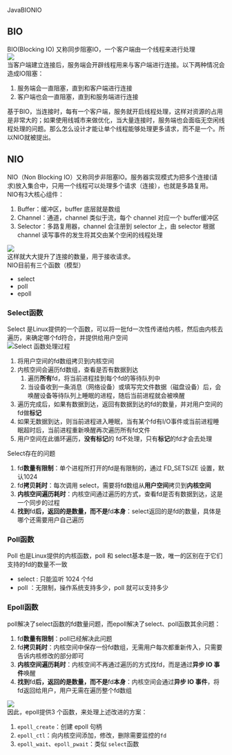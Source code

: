 JavaBIONIO
<a name="Y9hoD"></a>
## BIO
BIO(Blocking IO) 又称同步阻塞IO，一个客户端由一个线程来进行处理<br />![](https://cdn.nlark.com/yuque/0/2023/png/396745/1672643427218-27d562ed-14e8-439c-9a9c-0056cd134385.png#averageHue=%23f9f8f7&clientId=u35bcac4f-123c-4&from=paste&id=u87504259&originHeight=202&originWidth=322&originalType=url&ratio=1&rotation=0&showTitle=false&status=done&style=none&taskId=ud04412b3-c4cc-4d99-9b35-bfac59abf35&title=)<br />当客户端建立连接后，服务端会开辟线程用来与客户端进行连接。以下两种情况会造成IO阻塞：

1. 服务端会一直阻塞，直到和客户端进行连接
2. 客户端也会一直阻塞，直到和服务端进行连接

基于BIO，当连接时，每有一个客户端，服务就开启线程处理，这样对资源的占用是非常大的；如果使用线城市来做优化，当大量连接时，服务端也会面临无空闲线程处理的问题。那么怎么设计才能让单个线程能够处理更多请求，而不是一个。所以NIO就被提出。
<a name="PmSCa"></a>
## NIO
NIO（Non Blocking IO）又称同步非阻塞IO。服务器实现模式为把多个连接(请求)放入集合中，只用一个线程可以处理多个请求（连接），也就是多路复用。<br />NIO有3大核心组件：

1. Buffer：缓冲区，buffer 底层就是数组
2. Channel：通道，channel 类似于流，每个 channel 对应一个 buffer缓冲区
3. Selector：多路复用器，channel 会注册到 selector 上，由 selector 根据 channel 读写事件的发生将其交由某个空闲的线程处理

![](https://cdn.nlark.com/yuque/0/2023/png/396745/1672643427186-7ab57f3d-ae0a-4324-8bae-bb9be2bdcecd.png#averageHue=%23f7f5f4&clientId=u35bcac4f-123c-4&from=paste&id=u96008d79&originHeight=331&originWidth=241&originalType=url&ratio=1&rotation=0&showTitle=false&status=done&style=none&taskId=ua89a28e3-3555-411b-a833-6de6ecb69a9&title=)<br />这样就大大提升了连接的数量，用于接收请求。<br />NIO目前有三个函数（模型）

- select
- poll
- epoll
<a name="QGcAz"></a>
### Select函数
Select 是Linux提供的一个函数，可以将一批fd一次性传递给内核，然后由内核去遍历，来确定哪个fd符合，并提供给用户空间<br />![Select 函数处理过程](https://cdn.nlark.com/yuque/0/2023/png/396745/1672643427207-0045b08f-4237-4827-b2e8-8e8bfe4d1609.png#averageHue=%23f3f3f2&clientId=u35bcac4f-123c-4&from=paste&id=kCUbp&originHeight=361&originWidth=828&originalType=url&ratio=1&rotation=0&showTitle=true&status=done&style=none&taskId=u89fcb4ee-3633-4116-b958-c74764a0167&title=Select%20%E5%87%BD%E6%95%B0%E5%A4%84%E7%90%86%E8%BF%87%E7%A8%8B "Select 函数处理过程")

1. 将用户空间的fd数组拷贝到内核空间
2. 内核空间会遍历fd数组，查看是否有数据到达
   1. 遍历**所有**fd，将当前进程挂到每个fd的等待队列中
   2. 当设备收到一条消息（网络设备）或填写完文件数据（磁盘设备）后，会唤醒设备等待队列上睡眠的进程，随后当前进程就会被唤醒
3. 遍历完成后，如果有数据到达，返回有数据到达的fd的数量，并对用户空间的fd做**标记**
4. 如果无数据到达，则当前进程进入睡眠，当有某个fd有I/O事件或当前进程睡眠超时后，当前进程重新唤醒再次遍历所有fd文件
5. 用户空间在此循环遍历，**没有标记**的 fd不处理，只有**标记**的fd才会去处理

Select存在的问题

1. fd**数量有限制**：单个进程所打开的fd是有限制的，通过 FD_SETSIZE 设置，默认1024
2. fd**拷贝耗时**：每次调用 select，需要将fd数组从**用户空间**拷贝到**内核空间**
3. **内核空间遍历耗时**：内核空间通过遍历的方式，查看fd是否有数据到达，这是一个同步的过程
4. **找到**fd**后，返回的是数量，而不是**fd**本身**：select返回的是fd的数量，具体是哪个还需要用户自己遍历
<a name="amN72"></a>
### Poll函数
Poll 也是Linux提供的内核函数，poll 和 select基本是一致，唯一的区别在于它们支持的fd的数量不一致

- select : 只能监听 1024 个fd
- poll ：无限制，操作系统支持多少，poll 就可以支持多少
<a name="mwrKf"></a>
### Epoll函数
poll解决了select函数的fd数量问题，而epoll解决了select、poll函数其余问题：

1. fd**数量有限制**：poll已经解决此问题
2. fd**拷贝耗时**：内核空间中保存一份fd数组，无需用户每次都重新传入，只需要告诉内核修改的部分即可
3. **内核空间遍历耗时**：内核空间不再通过遍历的方式找fd，而是通过**异步 IO 事件**唤醒
4. **找到**fd**后，返回的是数量，而不是**fd**本身**：内核空间会通过**异步 IO 事件**，将fd返回给用户，用户无需在遍历整个fd数组

![](https://cdn.nlark.com/yuque/0/2023/png/396745/1672643427247-578db0b3-6d6c-492f-8da4-aa99be9607b0.png#averageHue=%23f4f3f2&clientId=u35bcac4f-123c-4&from=paste&id=ue3f8b5aa&originHeight=371&originWidth=401&originalType=url&ratio=1&rotation=0&showTitle=false&status=done&style=none&taskId=u71d836db-3017-42c0-8d05-5701737e918&title=)<br />因此，epoll提供3 个函数，来处理上述改进的方案：

1. `epoll_create`：创建 epoll 句柄
2. `epoll_ctl`：向内核空间添加，修改，删除需要监控的`fd`
3. `epoll_wait`、`epoll_pwait`：类似 `select`函数
